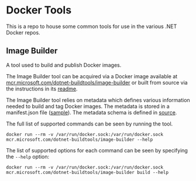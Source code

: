 # Docker Tools

This is a repo to house some common tools for use in the various .NET Docker repos.

## Image Builder

A tool used to build and publish Docker images.

The Image Builder tool can be acquired via a Docker image available at [mcr.microsoft.com/dotnet-buildtools/image-builder](https://mcr.microsoft.com/v2/dotnet-buildtools/image-builder/tags/list) or built from source via the instructions in its [readme](./src/README.md).

The Image Builder tool relies on metadata which defines various information needed to build and tag Docker images.  The metadata is stored in a manifest.json file ([sample](https://github.com/dotnet/dotnet-docker/blob/main/manifest.json)).  The metadata schema is defined in [source](./src/ImageBuilder/Models/Manifest/Manifest.cs).

The full list of supported commands can be seen by running the tool.

```console
docker run --rm -v /var/run/docker.sock:/var/run/docker.sock mcr.microsoft.com/dotnet-buildtools/image-builder --help
```

The list of supported options for each command can be seen by specifying the `--help` option:

```console
docker run --rm -v /var/run/docker.sock:/var/run/docker.sock mcr.microsoft.com/dotnet-buildtools/image-builder build --help
```
